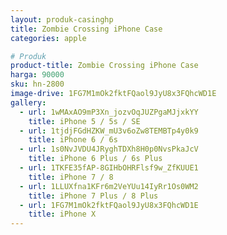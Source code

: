 ```yaml
---
layout: produk-casinghp
title: Zombie Crossing iPhone Case
categories: apple

# Produk
product-title: Zombie Crossing iPhone Case
harga: 90000
sku: hn-2800
image-drive: 1FG7M1mOk2fktFQaol9JyU8x3FQhcWD1E
gallery:
  - url: 1wMAxAO9mP3Xn_jozvOqJUZPgaMJjxkYY
    title: iPhone 5 / 5s / SE
  - url: 1tjdjFGdHZKW_mU3v6oZw8TEMBTp4y0k9
    title: iPhone 6 / 6s
  - url: 1s0NvJVDU4JRyghTDXh8H0p0NvsPkaJcV
    title: iPhone 6 Plus / 6s Plus
  - url: 1TKFE35fAP-8GIHbOHRFlsf9w_ZfKUUE1
    title: iPhone 7 / 8
  - url: 1LLUXfna1KFr6m2VeYUu14IyRr1Os0WM2
    title: iPhone 7 Plus / 8 Plus
  - url: 1FG7M1mOk2fktFQaol9JyU8x3FQhcWD1E
    title: iPhone X
---
```

